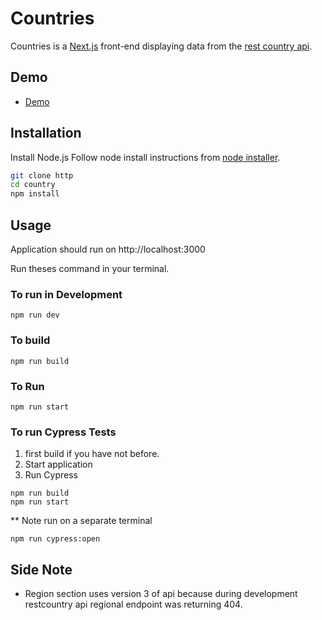 # Countries

Countries is a [Next.js](https://nextjs.org/) front-end displaying data from the [rest country api](https://restcountries.com/#api-endpoints-v2).
## Demo
* [Demo](https://countries-frontend.vercel.app/)
## Installation

Install Node.js 
Follow node install instructions from [node installer](https://nodejs.org/en/download/).

```bash
git clone http
cd country
npm install
```

## Usage
Application should run on http://localhost:3000

Run theses command in your terminal.
### To run in Development
```
npm run dev
```
### To build
```
npm run build
```
### To Run
```
npm run start
```
###  To run Cypress Tests
1. first build if you have not before.
2. Start application 
3. Run Cypress
```
npm run build 
npm run start
```
** Note
run on a separate terminal
```
npm run cypress:open
```

## Side Note
* Region section uses version 3 of api because during development restcountry api regional endpoint was returning 404.
